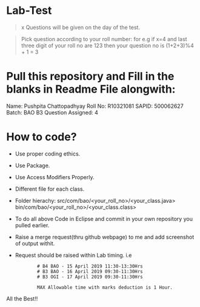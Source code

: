 # Lab-Test

> x Questions will be given on the day of the test.

> Pick question according to your roll number: 
  for e.g if x=4 and last three digit of your roll no are 123 then your question no is (1+2+3)%4 + 1 = 3
  
# Pull this repository and Fill in the blanks in Readme File alongwith:

Name: Pushpita Chattopadhyay
Roll No: R10321081
SAPID: 500062627
Batch: BAO B3
Question Assigned: 4


# How to code?

* Use proper coding ethics.
* Use Package.
* Use Access Modifiers Properly.
* Different file for each class.
* Folder hierachy: 
                  src/com/bao/<your_roll_no>/<your_class.java>
                  bin/com/bao/<your_roll_no>/<your_class.class>
                  
* To do all above Code in Eclipse and commit in your own repository you pulled earlier.
* Raise a merge request(thru github webpage) to me and add screenshot of output withit.
* Request should be raised within Lab timing. i.e 

              # B4 BAO - 15 April 2019 11:30-13:30Hrs
              # B3 BAO - 16 April 2019 09:30-11:30Hrs
              # B3 OGI - 17 April 2019 09:30-11:30Hrs
              
              MAX Allowable time with marks deduction is 1 Hour.
              
All the Best!!





